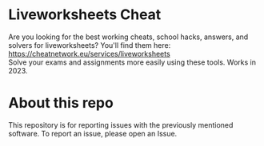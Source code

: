 # Liveworksheets Cheat  
Are you looking for the best working cheats, school hacks, answers, and solvers for liveworksheets? You'll find them here: https://cheatnetwork.eu/services/liveworksheets  
Solve your exams and assignments more easily using these tools. Works in 2023.  
# About this repo  
This repository is for reporting issues with the previously mentioned software. To report an issue, please open an Issue.  
